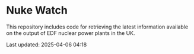 # Nuke Watch

This repository includes code for retrieving the latest information available on the output of EDF nuclear power plants in the UK.

Last updated: 2025-04-06 04:18